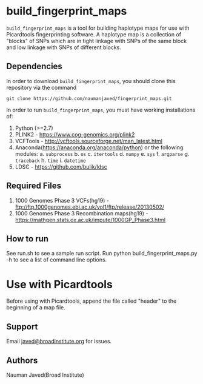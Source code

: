 
# build_fingerprint_maps 
`build_fingerprint_maps` is a tool for building haplotype maps for use with Picardtools fingerprinting software. A haplotype map is a collection of "blocks" of SNPs which are in tight linkage with SNPs of the same block and low linkage with SNPs of different blocks.

## Dependencies

In order to download `build_fingerprint_maps`, you should clone this repository via the command
```  
git clone https://github.com/naumanjaved/fingerprint_maps.git
```
In order to run `build_fingerprint_maps`, you must have working installations of:

1. Python (>=2.7)
1. PLINK2 - https://www.cog-genomics.org/plink2
2. VCFTools - http://vcftools.sourceforge.net/man_latest.html
3. Anaconda(https://anaconda.org/anaconda/python) or the following modules:
     a. `subprocess` 
     b. `os` 
     c. `itertools`
     d. `numpy`
     e. `sys` 
     f. `argparse`
     g. `traceback`
     h. `time`
     i. `datetime` 
4. LDSC - https://github.com/bulik/ldsc

## Required Files
1. 1000 Genomes Phase 3 VCFs(hg19) - ftp://ftp.1000genomes.ebi.ac.uk/vol1/ftp/release/20130502/
2. 1000 Genomes Phase 3 Recombination maps(hg19) - https://mathgen.stats.ox.ac.uk/impute/1000GP_Phase3.html

## How to run
See run.sh to see a sample run script.
Run python build_fingerprint_maps.py -h to see a list of command line options.

# Use with Picardtools
Before using with Picardtools, append the file called "header" to the beginning of a map file.

## Support

Email javed@broadinstitute.org for issues.

## Authors

Nauman Javed(Broad Institute)


